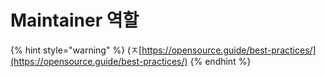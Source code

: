 # Maintainer 역할

{% hint style="warning" %}
\(ㅈ[https://opensource.guide/best-practices/](https://opensource.guide/best-practices/)
{% endhint %}



